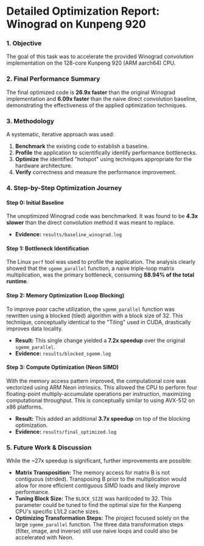 # Detailed Optimization Report: Winograd on Kunpeng 920

### 1. Objective
The goal of this task was to accelerate the provided Winograd convolution implementation on the 128-core Kunpeng 920 (ARM aarch64) CPU.

### 2. Final Performance Summary
The final optimized code is **26.9x faster** than the original Winograd implementation and **6.09x faster** than the naive direct convolution baseline, demonstrating the effectiveness of the applied optimization techniques.

### 3. Methodology
A systematic, iterative approach was used:
1.  **Benchmark** the existing code to establish a baseline.
2.  **Profile** the application to scientifically identify performance bottlenecks.
3.  **Optimize** the identified "hotspot" using techniques appropriate for the hardware architecture.
4.  **Verify** correctness and measure the performance improvement.

### 4. Step-by-Step Optimization Journey

#### Step 0: Initial Baseline
The unoptimized Winograd code was benchmarked. It was found to be **4.3x slower** than the direct convolution method it was meant to replace.
* **Evidence:** `results/baseline_winograd.log`

#### Step 1: Bottleneck Identification
The Linux `perf` tool was used to profile the application. The analysis clearly showed that the `sgemm_parallel` function, a naive triple-loop matrix multiplication, was the primary bottleneck, consuming **88.94% of the total runtime**.

#### Step 2: Memory Optimization (Loop Blocking)
To improve poor cache utilization, the `sgemm_parallel` function was rewritten using a blocked (tiled) algorithm with a block size of 32. This technique, conceptually identical to the "Tiling" used in CUDA, drastically improves data locality.
* **Result:** This single change yielded a **7.2x speedup** over the original `sgemm_parallel`.
* **Evidence:** `results/blocked_sgemm.log`

#### Step 3: Compute Optimization (Neon SIMD)
With the memory access pattern improved, the computational core was vectorized using ARM Neon intrinsics. This allowed the CPU to perform four floating-point multiply-accumulate operations per instruction, maximizing computational throughput. This is conceptually similar to using AVX-512 on x86 platforms.
* **Result:** This added an additional **3.7x speedup** on top of the blocking optimization.
* **Evidence:** `results/final_optimized.log`

### 5. Future Work & Discussion
While the ~27x speedup is significant, further improvements are possible:
* **Matrix Transposition:** The memory access for matrix B is not contiguous (strided). Transposing B prior to the multiplication would allow for more efficient contiguous SIMD loads and likely improve performance.
* **Tuning Block Size:** The `BLOCK_SIZE` was hardcoded to 32. This parameter could be tuned to find the optimal size for the Kunpeng CPU's specific L1/L2 cache sizes.
* **Optimizing Transformation Steps:** The project focused solely on the large `sgemm_parallel` function. The three data transformation steps (filter, image, and inverse) still use naive loops and could also be accelerated with Neon.